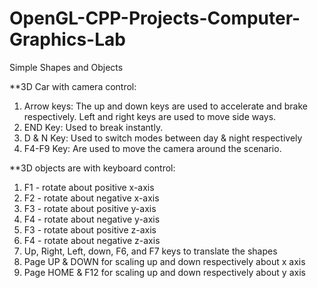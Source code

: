 # OpenGL-CPP-Projects-Computer-Graphics-Lab
Simple Shapes and Objects

**3D Car with camera control:

1. Arrow keys: The up and down keys are used to accelerate and brake respectively. Left and right keys are used to move side ways.
2. END Key: Used to break instantly.
3. D & N Key: Used to switch modes between day & night respectively
4. F4-F9 Key: Are used to move the camera around the scenario.



**3D objects are with keyboard control:
  1. F1 - rotate about positive x-axis
  2. F2 - rotate about negative x-axis
  3. F3 - rotate about positive y-axis
  4. F4 - rotate about negative y-axis
  5. F3 - rotate about positive z-axis
  6. F4 - rotate about negative z-axis
  7. Up, Right, Left, down, F6, and F7 keys to translate the shapes
  8. Page UP & DOWN for scaling up and down respectively about x axis
  9. Page HOME & F12 for scaling up and down respectively about y axis

